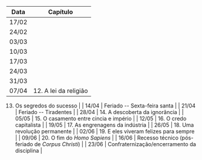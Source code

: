 
| Data | Capítulo |
| --- | --- |
| 17/02 | | 
| 24/02 |  |
| 03/03 |  |
| 10/03 |  |
| 17/03 |  |
| 24/03 |  |
| 31/03 |  |
| 07/04 | 12. A lei da religião

13. Os segredos do sucesso
|
| 14/04 | Feriado -- Sexta-feira santa |
| 21/04 | Feriado -- Tiradentes |
| 28/04 | 14. A descoberta da ignorância |
| 05/05 | 15. O casamento entre cincia e império |
| 12/05 | 16. O credo capitalista |
| 19/05 | 17. As engrenagens da indústria |
| 26/05 | 18. Uma revolução permanente |
| 02/06 | 19. E eles viveram felizes para sempre |
| 09/06 | 20. O fim do *Homo Sapiens* |
| 16/06 | Recesso técnico (pós-feriado de *Corpus Christi*) |
| 23/06 | Confraternização/encerramento da disciplina |
